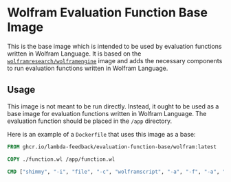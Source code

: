 # Wolfram Evaluation Function Base Image

This is the base image which is intended to be used by evaluation functions written in Wolfram Language. It is based on the [`wolframresearch/wolframengine`](https://hub.docker.com/r/wolframresearch/wolframengine) image and adds the necessary components to run evaluation functions written in Wolfram Language.

## Usage

This image is not meant to be run directly. Instead, it ought to be used as a base image for evaluation functions written in Wolfram Language. The evaluation function should be placed in the `/app` directory.

Here is an example of a `Dockerfile` that uses this image as a base:

```Dockerfile
FROM ghcr.io/lambda-feedback/evaluation-function-base/wolfram:latest

COPY ./function.wl /app/function.wl

CMD ["shimmy", "-i", "file", "-c", "wolframscript", "-a", "-f", "-a", "/app/function.wl"]
```
